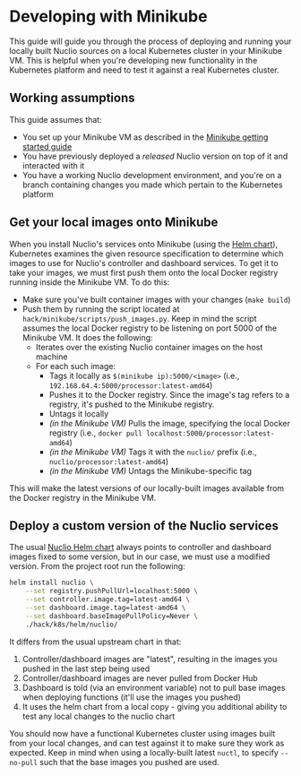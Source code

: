 # Developing with Minikube

This guide will guide you through the process of deploying and running your locally built Nuclio sources on a local Kubernetes cluster in your Minikube VM. This is helpful when you're developing new functionality in the Kubernetes platform and need to test it against a real Kubernetes cluster.

## Working assumptions

This guide assumes that:
- You set up your Minikube VM as described in the [Minikube getting started guide](/docs/setup/minikube/getting-started-minikube.md)
- You have previously deployed a _released_ Nuclio version on top of it and interacted with it
- You have a working Nuclio development environment, and you're on a branch containing changes you made which pertain to the Kubernetes platform

## Get your local images onto Minikube

When you install Nuclio's services onto Minikube (using the [Helm chart](../../../hack/k8s/helm/nuclio)), Kubernetes examines the given resource specification to determine which images to use for Nuclio's controller and dashboard services. To get it to take your images, we must first push them onto the local Docker registry running inside the Minikube VM. To do this:
- Make sure you've built container images with your changes (`make build`)
- Push them by running the script located at `hack/minikube/scripts/push_images.py`. Keep in mind the script assumes the local Docker registry to be listening on port 5000 of the Minikube VM. It does the following:
   - Iterates over the existing Nuclio container images on the host machine
   - For each such image:
     - Tags it locally as `$(minikube ip):5000/<image>` (i.e., `192.168.64.4:5000/processor:latest-amd64`)
     - Pushes it to the Docker registry. Since the image's tag refers to a registry, it's pushed to the Minikube registry.
     - Untags it locally
     - _(in the Minikube VM)_ Pulls the image, specifying the local Docker registry (i.e., `docker pull localhost:5000/processor:latest-amd64`)
     - _(in the Minikube VM)_ Tags it with the `nuclio/` prefix (i.e., `nuclio/processor:latest-amd64`)
     - _(in the Minikube VM)_ Untags the Minikube-specific tag

This will make the latest versions of our locally-built images available from the Docker registry in the Minikube VM.

## Deploy a custom version of the Nuclio services

The usual [Nuclio Helm chart](../../../hack/k8s/helm/nuclio) always points to controller and dashboard images fixed to some version,
but in our case, we must use a modified version.
From the project root run the following:
```sh
helm install nuclio \
    --set registry.pushPullUrl=localhost:5000 \
    --set controller.image.tag=latest-amd64 \
    --set dashboard.image.tag=latest-amd64 \
    --set dashboard.baseImagePullPolicy=Never \
	./hack/k8s/helm/nuclio/
```
It differs from the usual upstream chart in that:
1) Controller/dashboard images are "latest", resulting in the images you pushed in the last step being used
2) Controller/dashboard images are never pulled from Docker Hub
3) Dashboard is told (via an environment variable) not to pull base images when deploying functions (it'll use the images you pushed)
4) It uses the helm chart from a local copy - giving you additional ability to test any local changes to the nuclio chart

You should now have a functional Kubernetes cluster using images built from your local changes, and can test against it to make sure they work as expected. Keep in mind when using a locally-built latest `nuctl`, to specify `--no-pull` such that the base images you pushed are used.

